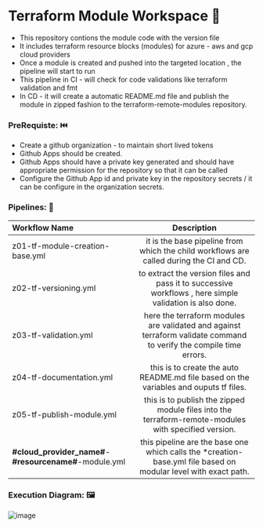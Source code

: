 # Terraform Module Workspace 🏬

- This repository contions the module code with the version file 
- It includes terraform resource blocks (modules) for azure - aws and gcp cloud providers
- Once a module is created and pushed into the targeted location , the pipeline will start to run
- This pipeline in CI - will check for code validations like terraform validation and fmt
- In CD - it will create a automatic README.md file and publish the module in zipped fashion to the terraform-remote-modules repository.

### PreRequiste: ⏮️
- Create a github organization - to maintain short lived tokens
- Github Apps should be created.
- Github Apps should have a private key generated and should have appropriate permission for the repository so that it can be called
- Configure the Github App id and private key in the repository secrets / it can be configure in the organization secrets.

### Pipelines: 🔰
| Workflow Name          | Description |
| :---------------- | :------: 
| z01-tf-module-creation-base.yml       |   it is the base pipeline from which the child workflows are called during the CI and CD.   | 
| z02-tf-versioning.yml                 |   to extract the version files and pass it to successive workflows , here simple validation is also done.   | 
| z03-tf-validation.yml                 |   here the terraform modules are validated and against terraform validate command to verify the compile time errors.  | 
| z04-tf-documentation.yml       |   this is to create the auto README.md file based on the variables and ouputs tf files.  | 
| z05-tf-publish-module.yml      |   this is to publish the zipped module files into the terraform-remote-modules with specified version.   | 
| __#cloud_provider_name#__-__#resourcename#__-module.yml     |   this pipeline are the base one which calls the *creation-base.yml file based on modular level with exact path.  | 

### Execution Diagram: 🖼️

![image](https://github.com/terraform-modules-dwy/terraform-module-workspace/assets/156210181/81ef1678-0eab-4eb3-8744-61852c738462)



